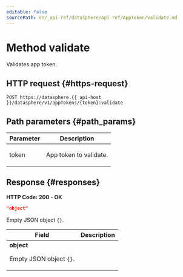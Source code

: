 ```yaml
---
editable: false
sourcePath: en/_api-ref/datasphere/api-ref/AppToken/validate.md
---
```


# Method validate
Validates app token.
 

 
## HTTP request {#https-request}
```
POST https://datasphere.{{ api-host }}/datasphere/v1/appTokens/{token}:validate
```
 
## Path parameters {#path_params}
 
Parameter | Description
--- | ---
token | <p>App token to validate.</p> 
 
## Response {#responses}
**HTTP Code: 200 - OK**

```json 
"object"
```
Empty JSON object `` {} ``.
 
Field | Description
--- | ---
 | **object**<br><p>Empty JSON object ``{}``.</p> 